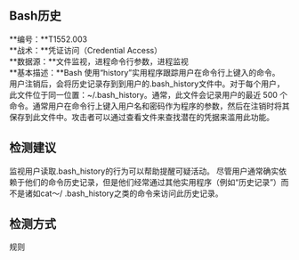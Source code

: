 ## Bash历史  
**编号：**T1552.003  
**战术：**凭证访问（Credential Access）  
**数据源：**文件监视，进程命令行参数，进程监视  
**基本描述：**Bash 使用“history”实用程序跟踪用户在命令行上键入的命令。
用户注销后，会将历史记录存到到用户的.bash_history文件中。对于每个用户，此文件位于同一位置：~/.bash_history。通常，此文件会记录用户的最近 500 个命令。通常用户在命令行上键入用户名和密码作为程序的参数，然后在注销时将其保存到此文件中。攻击者可以通过查看文件来查找潜在的凭据来滥用此功能。  
## 检测建议  
监视用户读取.bash_history的行为可以帮助提醒可疑活动。
尽管用户通常确实依赖于他们的命令历史记录，但是他们经常通过其他实用程序（例如“历史记录”）而不是诸如cat〜/ .bash_history之类的命令来访问此历史记录。  
## 检测方式  
规则